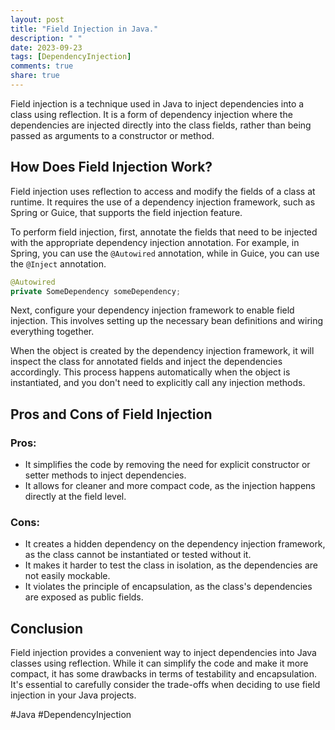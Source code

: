 ```yaml
---
layout: post
title: "Field Injection in Java."
description: " "
date: 2023-09-23
tags: [DependencyInjection]
comments: true
share: true
---
```


Field injection is a technique used in Java to inject dependencies into a class using reflection. It is a form of dependency injection where the dependencies are injected directly into the class fields, rather than being passed as arguments to a constructor or method.

## How Does Field Injection Work?

Field injection uses reflection to access and modify the fields of a class at runtime. It requires the use of a dependency injection framework, such as Spring or Guice, that supports the field injection feature.

To perform field injection, first, annotate the fields that need to be injected with the appropriate dependency injection annotation. For example, in Spring, you can use the `@Autowired` annotation, while in Guice, you can use the `@Inject` annotation.

```java
@Autowired
private SomeDependency someDependency;
```

Next, configure your dependency injection framework to enable field injection. This involves setting up the necessary bean definitions and wiring everything together.

When the object is created by the dependency injection framework, it will inspect the class for annotated fields and inject the dependencies accordingly. This process happens automatically when the object is instantiated, and you don't need to explicitly call any injection methods.

## Pros and Cons of Field Injection

### Pros:
- It simplifies the code by removing the need for explicit constructor or setter methods to inject dependencies.
- It allows for cleaner and more compact code, as the injection happens directly at the field level.

### Cons:
- It creates a hidden dependency on the dependency injection framework, as the class cannot be instantiated or tested without it.
- It makes it harder to test the class in isolation, as the dependencies are not easily mockable.
- It violates the principle of encapsulation, as the class's dependencies are exposed as public fields.

## Conclusion

Field injection provides a convenient way to inject dependencies into Java classes using reflection. While it can simplify the code and make it more compact, it has some drawbacks in terms of testability and encapsulation. It's essential to carefully consider the trade-offs when deciding to use field injection in your Java projects.

#Java #DependencyInjection